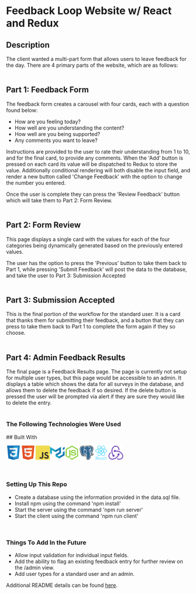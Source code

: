 # Feedback Loop Website w/ React and Redux

## Description

The client wanted a multi-part form that allows users to leave feedback for the day. 
There are 4 primary parts of the website, which are as follows:
<br /><br />

## Part 1: Feedback Form
The feedback form creates a carousel with four cards, each with a question found below:
- How are you feeling today?
- How well are you understanding the content?
- How well are you being supported?
- Any comments you want to leave?

Instructions are provided to the user to rate their understanding from 1 to 10, and for the final card, to provide any comments. When the 'Add' button is pressed on each card its value will be dispatched to Redux to store the value. Additionally conditional rendering will both disable the input field, and render a new button called 'Change Feedback' with the option to change the number you entered.

Once the user is complete they can press the 'Review Feedback' button which will take them to Part 2: Form Review.
<br /><br />

## Part 2: Form Review

This page displays a single card with the values for each of the four categories being dynamically generated based on the previously entered values.

The user has the option to press the 'Previous' button to take them back to Part 1, while pressing 'Submit Feedback' will post the data to the database, and take the user to Part 3: Submission Accepted
<br /><br />

## Part 3: Submission Accepted

This is the final portion of the workflow for the standard user. It is a card that thanks them for submitting their feedback, and a button that they can press to take them back to Part 1 to complete the form again if they so choose. 
<br /><br />

## Part 4: Admin Feedback Results

The final page is a Feedback Results page. The page is currently not setup for multiple user types, but this page would be accessible to an admin. It displays a table which shows the data for all surveys in the database, and allows them to delete the feedback if so desired. If the delete button is pressed the user will be prompted via alert if they are sure they would like to delete the entry.
<br /><br />

### The Following Technologies Were Used

<img src="" />## Built With

<a href="https://developer.mozilla.org/en-US/docs/Web/CSS"><img src="https://raw.githubusercontent.com/devicons/devicon/master/icons/css3/css3-original.svg" height="40px" width="40px" /></a><a href="https://developer.mozilla.org/en-US/docs/Web/HTML"><img src="https://raw.githubusercontent.com/devicons/devicon/master/icons/html5/html5-original.svg" height="40px" width="40px" /></a><a href="https://developer.mozilla.org/en-US/docs/Web/JavaScript"><img src="https://raw.githubusercontent.com/devicons/devicon/master/icons/javascript/javascript-original.svg" height="40px" width="40px" /></a><a href="https://material-ui.com/"><img src="https://raw.githubusercontent.com/devicons/devicon/master/icons/materialui/materialui-original.svg" height="40px" width="40px" /></a><a href="https://nodejs.org/en/"><img src="https://raw.githubusercontent.com/devicons/devicon/master/icons/nodejs/nodejs-original.svg" height="40px" width="40px" /></a><a href="https://www.postgresql.org/"><img src="https://raw.githubusercontent.com/devicons/devicon/master/icons/postgresql/postgresql-original.svg" height="40px" width="40px" /></a><a href="https://reactjs.org/"><img src="https://raw.githubusercontent.com/devicons/devicon/master/icons/react/react-original-wordmark.svg" height="40px" width="40px" /></a><a href="https://redux.js.org/"><img src="https://raw.githubusercontent.com/devicons/devicon/master/icons/redux/redux-original.svg" height="40px" width="40px" /></a>

<br />

### Setting Up This Repo
- Create a database using the information provided in the data.sql file.
- Install npm using the command 'npm install'
- Start the server using the command 'npm run server'
- Start the client using the command 'npm run client'

<br />

### Things To Add In the Future

- Allow input validation for individual input fields.
- Add the ability to flag an existing feedback entry for further review on the /admin view.
- Add user types for a standard user and an admin.


Additional README details can be found [here](https://github.com/PrimeAcademy/readme-template/blob/master/README.md).
